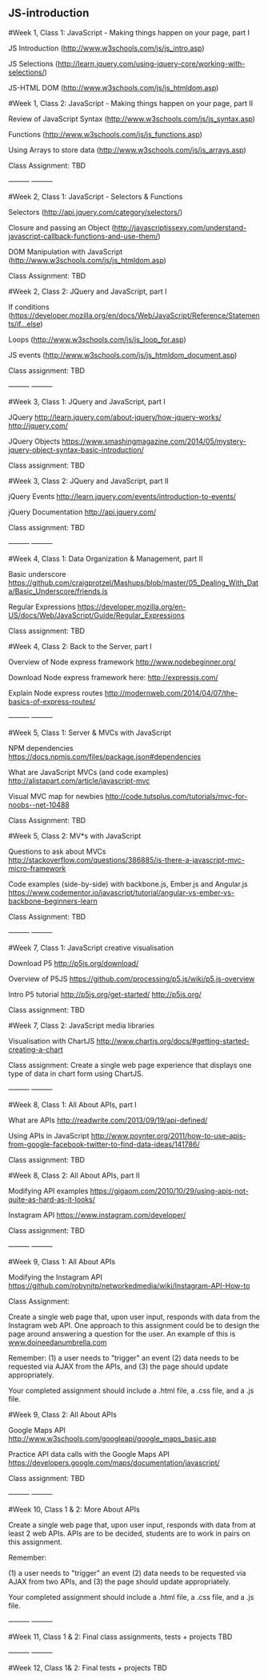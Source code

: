 ## JS-introduction


#Week 1, Class 1: JavaScript - Making things happen on your page, part I

JS Introduction 
(http://www.w3schools.com/js/js_intro.asp)

JS Selections 
(http://learn.jquery.com/using-jquery-core/working-with-selections/)

JS-HTML DOM 
(http://www.w3schools.com/js/js_htmldom.asp) 

#Week 1, Class 2: JavaScript - Making things happen on your page, part II

Review of JavaScript Syntax 
(http://www.w3schools.com/js/js_syntax.asp)

Functions 
(http://www.w3schools.com/js/js_functions.asp)

Using Arrays to store data 
(http://www.w3schools.com/js/js_arrays.asp) 

Class Assignment: TBD

——— ———

#Week 2, Class 1: JavaScript - Selectors & Functions

Selectors 
(http://api.jquery.com/category/selectors/)

Closure and passing an Object 
(http://javascriptissexy.com/understand-javascript-callback-functions-and-use-them/)

DOM Manipulation with JavaScript
(http://www.w3schools.com/js/js_htmldom.asp) 

Class Assignment: TBD


#Week 2, Class 2: JQuery and JavaScript, part I

If conditions
(https://developer.mozilla.org/en/docs/Web/JavaScript/Reference/Statements/if...else)

Loops 
(http://www.w3schools.com/js/js_loop_for.asp)

JS events
(http://www.w3schools.com/js/js_htmldom_document.asp)

Class assignment: TBD


——— ———

#Week 3, Class 1: JQuery and JavaScript, part I
	
JQuery 
http://learn.jquery.com/about-jquery/how-jquery-works/
http://jquery.com/

JQuery Objects 
https://www.smashingmagazine.com/2014/05/mystery-jquery-object-syntax-basic-introduction/ 

Class assignment: TBD

#Week 3, Class 2: JQuery and JavaScript, part II

jQuery Events 
http://learn.jquery.com/events/introduction-to-events/

jQuery Documentation 
http://api.jquery.com/

Class assignment: TBD

——— ———

#Week 4, Class 1: Data Organization & Management, part II 

Basic underscore
https://github.com/craigprotzel/Mashups/blob/master/05_Dealing_With_Data/Basic_Underscore/friends.js

Regular Expressions
https://developer.mozilla.org/en-US/docs/Web/JavaScript/Guide/Regular_Expressions

Class assignment: TBD


#Week 4, Class 2: Back to the Server, part I

Overview of Node express framework 
http://www.nodebeginner.org/

Download Node express framework here:
http://expressjs.com/

Explain Node express routes
http://modernweb.com/2014/04/07/the-basics-of-express-routes/ 


——— ———

#Week 5, Class 1: Server & MVCs with JavaScript


NPM dependencies 
https://docs.npmjs.com/files/package.json#dependencies

What are JavaScript MVCs (and code examples)
http://alistapart.com/article/javascript-mvc 

Visual MVC map for newbies
http://code.tutsplus.com/tutorials/mvc-for-noobs--net-10488


Class Assignment: TBD


#Week 5, Class 2: MV*s with JavaScript 

Questions to ask about MVCs
http://stackoverflow.com/questions/386885/is-there-a-javascript-mvc-micro-framework 

Code examples (side-by-side) with backbone.js, Ember.js and Angular.js
https://www.codementor.io/javascript/tutorial/angular-vs-ember-vs-backbone-beginners-learn

Class Assignment: TBD

——— ———

#Week 7, Class 1: JavaScript creative visualisation

Download P5
http://p5js.org/download/
 
Overview of P5JS
https://github.com/processing/p5.js/wiki/p5.js-overview
 
Intro P5 tutorial
http://p5js.org/get-started/
http://p5js.org/


Class assignment: TBD

#Week 7, Class 2: JavaScript media libraries

Visualisation with ChartJS
http://www.chartjs.org/docs/#getting-started-creating-a-chart 

Class assignment: Create a single web page experience that displays one type of data in chart form using ChartJS.

——— ———

#Week 8, Class 1: All About APIs, part I

What are APIs 
http://readwrite.com/2013/09/19/api-defined/ 

Using APIs in JavaScript 
http://www.poynter.org/2011/how-to-use-apis-from-google-facebook-twitter-to-find-data-ideas/141786/

Class assignment: TBD


#Week 8, Class 2: All About APIs, part II

Modifying API examples 
https://gigaom.com/2010/10/29/using-apis-not-quite-as-hard-as-it-looks/

Instagram API 
https://www.instagram.com/developer/ 

Class assignment: TBD


——— ———

#Week 9, Class 1: All About APIs 

Modifying the Instagram API 
https://github.com/robynitp/networkedmedia/wiki/Instagram-API-How-to 

Class Assignment: 

Create a single web page that, upon user input, responds with data from the Instagram web API. One approach to this assignment could be to design the page around answering a question for the user. An example of this is www.doineedanumbrella.com

Remember:
(1) a user needs to "trigger" an event
(2) data needs to be requested via AJAX from the APIs, and 
(3) the page should update appropriately. 

 Your completed assignment should include a .html file, a .css file, and a .js file.


#Week 9, Class 2: All About APIs 

Google Maps API 
http://www.w3schools.com/googleapi/google_maps_basic.asp

Practice API data calls with the Google Maps API 
https://developers.google.com/maps/documentation/javascript/

Class assignment: TBD

——— ———

#Week 10, Class 1 & 2: More About APIs 

Create a single web page that, upon user input, responds with data from at least 2 web APIs. 
APIs are to be decided, students are to work in pairs on this assignment.

Remember:

(1) a user needs to "trigger" an event
(2) data needs to be requested via AJAX from two APIs, and 
(3) the page should update appropriately. 

Your completed assignment should include a .html file, a .css file, and a .js file.

——— ———

#Week 11, Class 1 & 2: Final class assignments, tests + projects TBD  

——— ———

#Week 12, Class 1& 2: Final tests + projects TBD

